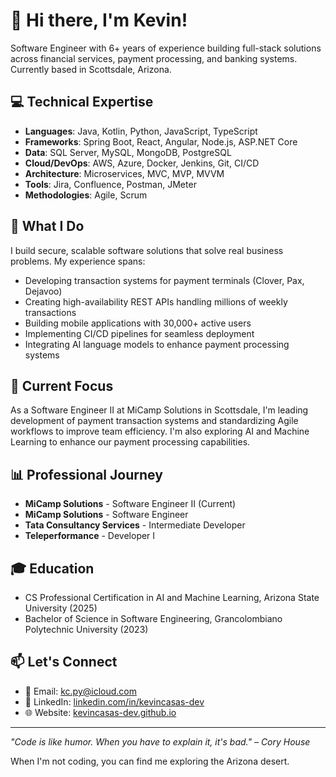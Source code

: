 

<!--
## Hi there 👋
**kevincasas-dev/kevincasas-dev** is a ✨ _special_ ✨ repository because its `README.md` (this file) appears on your GitHub profile.

Here are some ideas to get you started:

- 🔭 I’m currently working on ...
- 🌱 I’m currently learning ...
- 👯 I’m looking to collaborate on ...
- 🤔 I’m looking for help with ...
- 💬 Ask me about ...
- 📫 How to reach me: ...
- 😄 Pronouns: ...
- ⚡ Fun fact: ...
-->

# 👋 Hi there, I'm Kevin!

Software Engineer with 6+ years of experience building full-stack solutions across financial services, payment processing, and banking systems. Currently based in Scottsdale, Arizona.

## 💻 Technical Expertise

- **Languages**: Java, Kotlin, Python, JavaScript, TypeScript
- **Frameworks**: Spring Boot, React, Angular, Node.js, ASP.NET Core  
- **Data**: SQL Server, MySQL, MongoDB, PostgreSQL
- **Cloud/DevOps**: AWS, Azure, Docker, Jenkins, Git, CI/CD
- **Architecture**: Microservices, MVC, MVP, MVVM
- **Tools**: Jira, Confluence, Postman, JMeter
- **Methodologies**: Agile, Scrum

## 🚀 What I Do

I build secure, scalable software solutions that solve real business problems. My experience spans:

- Developing transaction systems for payment terminals (Clover, Pax, Dejavoo)
- Creating high-availability REST APIs handling millions of weekly transactions
- Building mobile applications with 30,000+ active users
- Implementing CI/CD pipelines for seamless deployment
- Integrating AI language models to enhance payment processing systems

## 🌵 Current Focus

As a Software Engineer II at MiCamp Solutions in Scottsdale, I'm leading development of payment transaction systems and standardizing Agile workflows to improve team efficiency. I'm also exploring AI and Machine Learning to enhance our payment processing capabilities.

## 📊 Professional Journey

- **MiCamp Solutions** - Software Engineer II (Current)
- **MiCamp Solutions** - Software Engineer
- **Tata Consultancy Services** - Intermediate Developer
- **Teleperformance** - Developer I

## 🎓 Education

- CS Professional Certification in AI and Machine Learning, Arizona State University (2025)
- Bachelor of Science in Software Engineering, Grancolombiano Polytechnic University (2023)

## 📫 Let's Connect

- 📧 Email: [kc.py@icloud.com](mailto:kc.py@icloud.com)
- 💼 LinkedIn: [linkedin.com/in/kevincasas-dev](https://www.linkedin.com/in/kevincasas-dev/)
- 🌐 Website: [kevincasas-dev.github.io](https://kevincasas-dev.github.io)

---

*"Code is like humor. When you have to explain it, it's bad." – Cory House*

When I'm not coding, you can find me exploring the Arizona desert.
